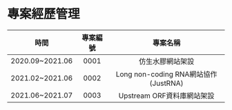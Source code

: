 # 專案經歷管理

|      時間       | 專案編號 |               專案名稱               |
| :-------------: | :------: | :----------------------------------: |
| 2020.09~2021.06 |   0001   |           仿生水膠網站架設           |
| 2021.02~2021.06 |   0002   | Long non-coding RNA網站協作(JustRNA) |
| 2021.06~2021.07 |   0003   |      Upstream ORF資料庫網站架設      |

